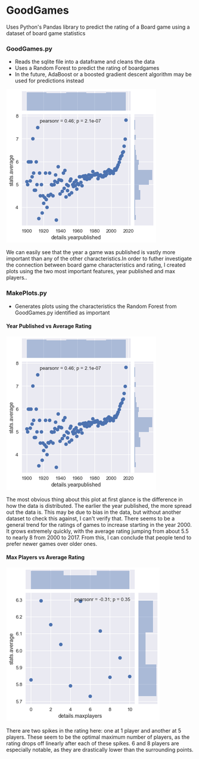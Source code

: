# GoodGames
Uses Python's Pandas library to predict the rating of a Board game using a dataset of board game statistics



### GoodGames.py
* Reads the sqlite file into a dataframe and cleans the data
* Uses a Random Forest to predict the rating of boardgames 
* In the future, AdaBoost or a boosted gradient descent algorithm may be used for predictions instead

![Year Plot](https://raw.githubusercontent.com/yashrane/GoodGames/master/plots/YearPlot.png "YearPlot")

We can easily see that the year a game was published is vastly more important than any of the other characteristics.In order to futher investigate the connection between board game characteristics and rating, I created plots using the two most important features, year published and max players..



### MakePlots.py 
* Generates plots using the characteristics the Random Forest from GoodGames.py identified as important

#### Year Published vs Average Rating
![Year Plot](https://raw.githubusercontent.com/yashrane/GoodGames/master/plots/YearPlot.png "YearPlot")

The most obvious thing about this plot at first glance is the difference in how the data is distributed. The earlier the year published, the more spread out the data is. This may be due to bias in the data, but without another dataset to check this against, I can't verify that.
There seems to be a general trend for the ratings of games to increase starting in the year 2000. It grows extremely quickly, with the average rating jumping from about 5.5 to nearly 8 from 2000 to 2017. From this, I can conclude that people tend to prefer newer games over older ones.



#### Max Players vs Average Rating
![Player Plot](https://raw.githubusercontent.com/yashrane/GoodGames/master/plots/PlayerPlot.png "PlayerPlot")

There are two spikes in the rating here: one at 1 player and another at 5 players. These seem to be the optimal maximum number of players, as the rating drops off linearly after each of these spikes. 6 and 8 players are especially notable, as they are drastically lower than the surrounding points.
